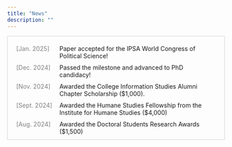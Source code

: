 ```yaml
---
title: "News"
description: ""
---
```


<style>
.news-container {
    max-height: 200px;  
    overflow-y: auto;
    border: 0.5px solid lightgray; 
    padding: 20px;
}
.news-item {
    display: flex;
    margin-bottom: 10px;
}
.news-date {
    width: 100px;
    flex-shrink: 0;
    color: gray;
}
.news-content {
    flex-grow: 1;
}

</style>

<div class="news-container">
    <div class="news-item">
        <div class="news-date">[Jan. 2025]</div>
        <div class="news-content"> Paper accepted for the IPSA World Congress of Political Science! </div>
    </div>
    <div class="news-item">
        <div class="news-date">[Dec. 2024]</div>
        <div class="news-content"> Passed the milestone and advanced to PhD candidacy! </div>
    </div>
    <div class="news-item">
        <div class="news-date">[Nov. 2024]</div>
        <div class="news-content"> Awarded the College Information Studies Alumni Chapter Scholarship ($1,000). </div>
    </div>
    <div class="news-item">
        <div class="news-date">[Sept. 2024]</div>
        <div class="news-content"> Awarded the Humane Studies Fellowship from the Institute for Humane Studies ($4,000) </div>
    </div>
    <div class="news-item">
        <div class="news-date">[Aug. 2024]</div>
        <div class="news-content"> Awarded the Doctoral Students Research Awards ($1,500) </div>
    </div>
    <div class="news-item">
        <div class="news-date">[July. 2024]</div>
        <div class="news-content"> Awarded the Jacob K. Goldhaber Travel Grant ($250) for IC2S2!</div>
    </div>
    <div class="news-item">
        <div class="news-date">[June. 2024]</div>
        <div class="news-content"> Had fun participating in <a href="https://sites.google.com/view/netsci-course/home?authuser=0">A Short First Course in Network Science</a></div>
    </div>
    <div class="news-item">
        <div class="news-date">[May. 2024]</div>
        <div class="news-content">🥳 Our team was selected as one of nine finalists of the <a href="https://rankingchallenge.substack.com/p/announcing-the-finalists-of-the-prosocial">Prosocial Ranking Challenge</a>, a worldwide crowdsourcing challenge organized by the Center for Human-Compatible AI at UC Berkeley!</div>
    </div>
    <div class="news-item">
        <div class="news-date">[April. 2024]</div>
        <div class="news-content"> Accepted a poster presentation for <a href="https://ic2s2-2024.org/">IC2S2 2024</a>!</div>
    </div>
    <div class="news-item">
        <div class="news-date">[April. 2024]</div>
        <div class="news-content"> Served as a Program Committee member for the International Workshop on Cyber Social Threats <a href="https://cy-soc.github.io/2024/">(CySoc 2024)</a> at the 2024 International Conference on Web and Social Media <a href="https://www.icwsm.org/2024/index.html/index.html">(ICWSM)</a>.</div>
    </div>
    <div class="news-item">
        <div class="news-date">[April. 2024]</div>
        <div class="news-content"> Became an affiliated PhD student at the Institute for Trustworthy AI in Law and Society <a href="https://www.trails.umd.edu/">(TRAILS)</a>.</div>
    </div>
    <div class="news-item">
        <div class="news-date">[Mar. 2024]</div>
        <div class="news-content"> Reviewed a paper (Behaviour & Information Technology).</div>
    </div>
    <div class="news-item">
        <div class="news-date">[Feb. 2024]</div>
        <div class="news-content"> Reviewed ICWSM 2024 papers.</div>
    </div>
    <div class="news-item">
        <div class="news-date">[May. 2023]</div>
        <div class="news-content">🥳 I am thrilled to have received the Dean's Fellowship during my first year of doctoral studies at UMD!</div>
    </div>
</div>